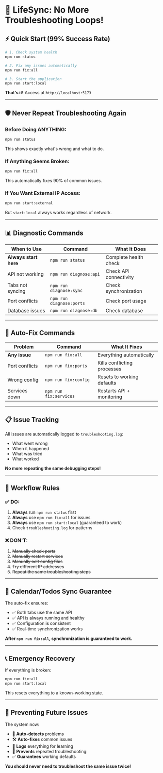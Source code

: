 # 🚀 LifeSync: No More Troubleshooting Loops!

## ⚡ Quick Start (99% Success Rate)

```bash
# 1. Check system health
npm run status

# 2. Fix any issues automatically  
npm run fix:all

# 3. Start the application
npm run start:local
```

**That's it!** Access at `http://localhost:5173`

---

## 🛡️ Never Repeat Troubleshooting Again

### Before Doing ANYTHING:
```bash
npm run status
```
This shows exactly what's wrong and what to do.

### If Anything Seems Broken:
```bash
npm run fix:all
```
This automatically fixes 90% of common issues.

### If You Want External IP Access:
```bash
npm run start:external
```
But `start:local` always works regardless of network.

---

## 📊 Diagnostic Commands

| When to Use | Command | What It Does |
|-------------|---------|--------------|
| **Always start here** | `npm run status` | Complete health check |
| API not working | `npm run diagnose:api` | Check API connectivity |
| Tabs not syncing | `npm run diagnose:sync` | Check synchronization |
| Port conflicts | `npm run diagnose:ports` | Check port usage |
| Database issues | `npm run diagnose:db` | Check database |

---

## 🔧 Auto-Fix Commands

| Problem | Command | What It Fixes |
|---------|---------|---------------|
| **Any issue** | `npm run fix:all` | Everything automatically |
| Port conflicts | `npm run fix:ports` | Kills conflicting processes |
| Wrong config | `npm run fix:config` | Resets to working defaults |
| Services down | `npm run fix:services` | Restarts API + monitoring |

---

## 📋 Issue Tracking

All issues are automatically logged to `troubleshooting.log`:
- What went wrong
- When it happened  
- What was tried
- What worked

**No more repeating the same debugging steps!**

---

## 🎯 Workflow Rules

### ✅ DO:
1. **Always** run `npm run status` first
2. **Always** use `npm run fix:all` for issues
3. **Always** use `npm run start:local` (guaranteed to work)
4. Check `troubleshooting.log` for patterns

### ❌ DON'T:
1. ~~Manually check ports~~
2. ~~Manually restart services~~
3. ~~Manually edit config files~~
4. ~~Try different IP addresses~~
5. ~~Repeat the same troubleshooting steps~~

---

## 🔄 Calendar/Todos Sync Guarantee

The auto-fix ensures:
- ✅ Both tabs use the same API
- ✅ API is always running and healthy
- ✅ Configuration is consistent
- ✅ Real-time synchronization works

**After `npm run fix:all`, synchronization is guaranteed to work.**

---

## 📞 Emergency Recovery

If everything is broken:
```bash
npm run fix:all
npm run start:local
```

This resets everything to a known-working state.

---

## 🔮 Preventing Future Issues

The system now:
- 🤖 **Auto-detects** problems
- 🛠️ **Auto-fixes** common issues  
- 📝 **Logs** everything for learning
- 🔄 **Prevents** repeated troubleshooting
- ✅ **Guarantees** working defaults

**You should never need to troubleshoot the same issue twice!**